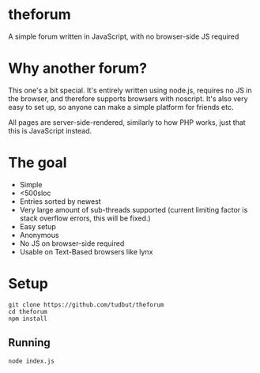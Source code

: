 # theforum
A simple forum written in JavaScript, with no browser-side JS required

# Why another forum?
This one's a bit special. It's entirely written using node.js,
requires no JS in the browser, and therefore supports browsers with 
noscript. It's also very easy to set up, so anyone can make a 
simple platform for friends etc.

All pages are server-side-rendered, similarly to how PHP works,
just that this is JavaScript instead.

# The goal
- Simple
- <500sloc
- Entries sorted by newest
- Very large amount of sub-threads supported
  (current limiting factor is stack overflow errors, this will be
  fixed.)
- Easy setup
- Anonymous
- No JS on browser-side required
- Usable on Text-Based browsers like lynx

# Setup
```
git clone https://github.com/tudbut/theforum
cd theforum
npm install
```
## Running
```
node index.js
```
